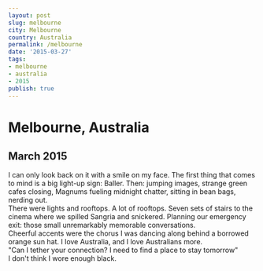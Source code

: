 ```yaml
---
layout: post
slug: melbourne
city: Melbourne
country: Australia
permalink: /melbourne
date: '2015-03-27'
tags:
- melbourne
- australia
- 2015
publish: true
---
```


<div class="side-one">
  <div class="title-area">
    <h1 class="city">Melbourne, Australia</h1>
    <h2 class="date">March 2015</h2>
  </div>
  <p class="poem">
  I can only look back on it with a smile on my face. The first thing that comes to mind is a big light-up sign: Baller. Then: jumping images, strange green cafes closing, Magnums fueling midnight chatter, sitting in bean bags, nerding out.
  <br>
  There were lights and rooftops. A lot of rooftops. Seven sets of stairs to the cinema where we spilled Sangria and snickered. Planning our emergency exit: those small unremarkably memorable conversations.
  <br>
  Cheerful accents were the chorus I was dancing along behind a borrowed orange sun hat. I love Australia, and I love Australians more.
  <br>
  <span>"Can I tether your connection? I need to find a place to stay tomorrow"</span>
  <br>
  I don't think I wore enough black.
  </p>
</div>
<div class="side-two"></div>

<div class="clear"></div>